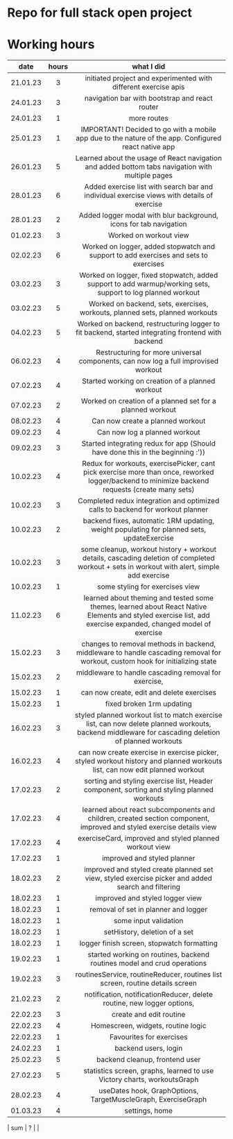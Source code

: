 # Repo for full stack open project

# Working hours

|   date   | hours | what I did |
|   :--:   | :---: | :--------: |
| 21.01.23 | 3     | initiated project and experimented with different exercise apis |
| 24.01.23 | 3     | navigation bar with bootstrap and react router |
| 24.01.23 | 1     | more routes |
| 25.01.23 | 1     | IMPORTANT! Decided to go with a mobile app due to the nature of the app. Configured react native app |
| 26.01.23 | 5     | Learned about the usage of React navigation and added bottom tabs navigation with multiple pages |
| 28.01.23 | 6     | Added exercise list with search bar and individual exercise views with details of exercise |
| 28.01.23 | 2     | Added logger modal with blur background, icons for tab navigation |
| 01.02.23 | 3     | Worked on workout view |
| 02.02.23 | 6     | Worked on logger, added stopwatch and support to add exercises and sets to exercises |
| 03.02.23 | 3     | Worked on logger, fixed stopwatch, added support to add warmup/working sets, support to log planned workout |
| 03.02.23 | 5     | Worked on backend, sets, exercises, workouts, planned sets, planned workouts |
| 04.02.23 | 5     | Worked on backend, restructuring logger to fit backend, started integrating frontend with backend |
| 06.02.23 | 4     | Restructuring for more universal components, can now log a full improvised workout |
| 07.02.23 | 4     | Started working on creation of a planned workout |
| 07.02.23 | 2     | Worked on creation of a planned set for a planned workout |
| 08.02.23 | 4     | Can now create a planned workout |
| 09.02.23 | 4     | Can now log a planned workout |
| 09.02.23 | 3     | Started integrating redux for app (Should have done this in the beginning :'))|
| 10.02.23 | 4     | Redux for workouts, exercisePicker, cant pick exercise more than once, reworked logger/backend to minimize backend requests (create many sets) |
| 10.02.23 | 3     | Completed redux integration and optimized calls to backend for workout planner |
| 10.02.23 | 2     | backend fixes, automatic 1RM updating, weight populating for planned sets, updateExercise  |
| 10.02.23 | 3     | some cleanup, workout history + workout details, cascading deletion of completed workout + sets in workout with alert, simple add exercise |
| 10.02.23 | 1     | some styling for exercises view |
| 11.02.23 | 6     | learned about theming and tested some themes, learned about React Native Elements and styled exercise list, add exercise expanded, changed model of exercise |
| 15.02.23 | 3     | changes to removal methods in backend, middleware to handle cascading removal for workout, custom hook for initializing state |
| 15.02.23 | 2     | middleware to handle cascading removal for exercise, |
| 15.02.23 | 1     | can now create, edit and delete exercises |
| 15.02.23 | 1     | fixed broken 1rm updating |
| 16.02.23 | 3     | styled planned workout list to match exercise list, can now delete planned workouts, backend middleware for cascading deletion of planned workouts |
| 16.02.23 | 4     | can now create exercise in exercise picker, styled workout history and planned workouts list, can now edit planned workout |
| 17.02.23 | 2     | sorting and styling exercise list, Header component, sorting and styling planned workouts |
| 17.02.23 | 4     | learned about react subcomponents and children, created section component, improved and styled exercise details view |
| 17.02.23 | 4     | exerciseCard, improved and styled planned workout view |
| 17.02.23 | 1     | improved and styled planner |
| 18.02.23 | 2     | improved and styled create planned set view, styled exercise picker and added search and filtering |
| 18.02.23 | 1     | improved and styled logger view |
| 18.02.23 | 1     | removal of set in planner and logger |
| 18.02.23 | 1     | some input validation |
| 18.02.23 | 1     | setHistory, deletion of a set |
| 18.02.23 | 1     | logger finish screen, stopwatch formatting |
| 19.02.23 | 1     | started working on routines, backend routines model and crud operations |
| 19.02.23 | 3     | routinesService, routineReducer, routines list screen, routine details screen |
| 21.02.23 | 2     | notification, notificationReducer, delete routine, new logger options,  |
| 22.02.23 | 3     | create and edit routine |
| 22.02.23 | 4     | Homescreen, widgets, routine logic |
| 22.02.23 | 1     | Favourites for exercises |
| 24.02.23 | 1     | backend users, login |
| 25.02.23 | 5     | backend cleanup, frontend user |
| 27.02.23 | 5     | statistics screen, graphs, learned to use Victory charts, workoutsGraph |
| 28.02.23 | 4     | useDates hook, GraphOptions, TargetMuscleGraph, ExerciseGraph |
| 01.03.23 | 4     | settings, home |

| sum      | ?     | | 
